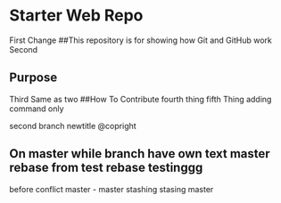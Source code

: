 # Starter Web Repo
First Change
##This repository is for showing how Git and GitHub work
Second
## Purpose
Third Same as two
##How To Contribute
fourth thing
fifth Thing
adding command only

second branch newtitle
@copright

On master while branch have own text
master rebase
from test rebase
testinggg
-----------------------

before conflict master - master
stashing
stasing 
master
